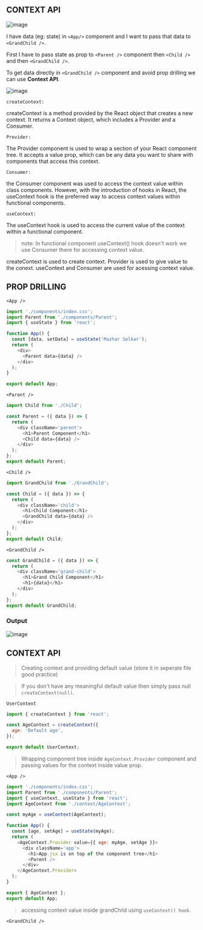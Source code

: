 ## CONTEXT API

![image](https://github.com/MazharSolkar/akshay-react-course/assets/86589812/6457ec20-01de-4156-b567-00626fa2477b)

I have data (eg: state) in `<App/>` component and I want to pass that data to `<GrandChild />`.

First I have to pass state as prop to `<Parent />` component then `<Child />` and then `<GrandChild />`.

To get data directly in `<GrandChild />` component and avoid prop drilling we can use **Context API**.

![image](https://github.com/MazharSolkar/akshay-react-course/assets/86589812/7d3c2ce4-9e89-4e33-b9fa-81a5627916bd)

`createContext:`

createContext is a method provided by the React object that creates a new context. It returns a Context object, which includes a Provider and a Consumer.

`Provider:`

The Provider component is used to wrap a section of your React component tree. It accepts a value prop, which can be any data you want to share with components that access this context.

`Consumer:`

the Consumer component was used to access the context value within class components. However, with the introduction of hooks in React, the useContext hook is the preferred way to access context values within functional components.

`useContext:`

The useContext hook is used to access the current value of the context within a functional component.

> note: In functional component useContext() hook doesn't work we use Consumer there for accessing context value.

createContext is used to create context.
Provider is used to give value to the conext.
useContext and Consumer are used for acessing context value.

## PROP DRILLING

`<App />`

```javascript
import './components/index.css';
import Parent from './components/Parent';
import { useState } from 'react';

function App() {
  const [data, setData] = useState('Mazhar Solkar');
  return (
    <div>
      <Parent data={data} />
    </div>
  );
}

export default App;
```

`<Parent />`

```javascript
import Child from './Child';

const Parent = ({ data }) => {
  return (
    <div className='parent'>
      <h1>Parent Component</h1>
      <Child data={data} />
    </div>
  );
};
export default Parent;
```

`<Child />`

```javascript
import GrandChild from './GrandChild';

const Child = ({ data }) => {
  return (
    <div className='child'>
      <h1>Child Component</h1>
      <GrandChild data={data} />
    </div>
  );
};
export default Child;
```

`<GrandChild />`

```javascript
const GrandChild = ({ data }) => {
  return (
    <div className='grand-child'>
      <h1>Grand Child Component</h1>
      <h1>{data}</h1>
    </div>
  );
};
export default GrandChild;
```

### Output

![image](https://github.com/MazharSolkar/akshay-react-course/assets/86589812/c8455507-0ff3-4a16-b6eb-e904dc991e61)

## CONTEXT API

> Creating context and providing default value (store it in seperate file good practice)

> If you don't have any meaningful default value then simply pass null `createContext(null)`.

`UserContext`

```javascript
import { createContext } from 'react';

const AgeContext = createContext({
  age: 'Default age',
});

export default UserContext;
```

> Wrapping component tree inside `AgeContext.Provider` component and passing values for the context inside value prop.

`<App />`

```javascript
import './components/index.css';
import Parent from './components/Parent';
import { useContext, useState } from 'react';
import AgeContext from './context/AgeContext';

const myAge = useContext(AgeContext);

function App() {
  const [age, setAge] = useState(myAge);
  return (
    <AgeContext.Provider value={{ age: myAge, setAge }}>
      <div className='app'>
        <h1>App.jsx is on top of the component tree</h1>
        <Parent />
      </div>
    </AgeContext.Provider>
  );
}

export { AgeContext };
export default App;
```

> accessing context value inside grandChild using `useContext() hook`.

`<GrandChild />`

```javascript

```
